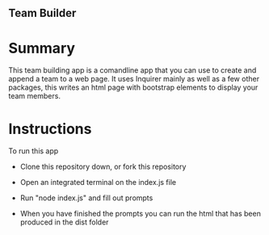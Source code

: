 ## Team Builder

# Summary
 
This team building app is a comandline app that you can use to create and append a team to a web page. It uses Inquirer mainly as well as a few other packages, this writes an html page with bootstrap elements to display your team members.

# Instructions

To run this app

- Clone this repository down, or fork this repository

- Open an integrated terminal on the index.js file

- Run "node index.js" and fill out prompts

- When you have finished the prompts you can run the html that has been produced in the dist folder